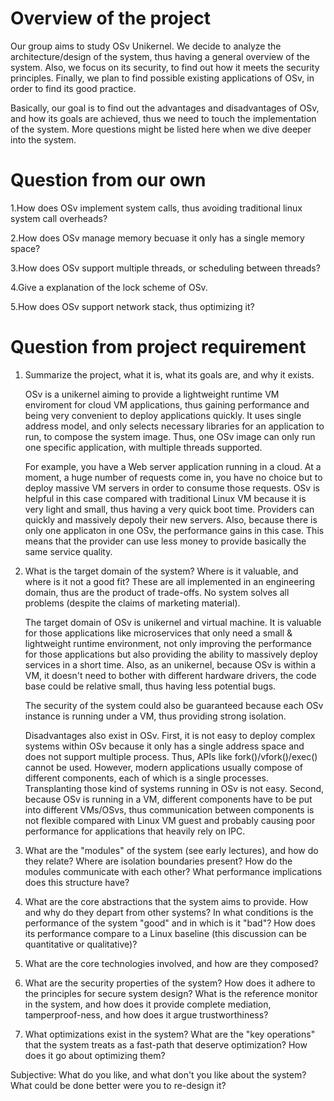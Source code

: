 # Overview of the project
  Our group aims to study OSv Unikernel. We decide to analyze the architecture/design of the system, thus having a general overview of the system. Also, we focus on its security, to find out how it meets the security principles. Finally, we plan to find possible existing applications of OSv, in order to find its good practice. 

  Basically, our goal is to find out the advantages and disadvantages of OSv, and how its goals are achieved, thus we need to touch the implementation of the system. More questions might be listed here when we dive deeper into the system.  

# Question from our own
1.How does OSv implement system calls, thus avoiding traditional linux system call overheads? 

2.How does OSv manage memory becuase it only has a single memory space? 

3.How does OSv support multiple threads, or scheduling between threads? 

4.Give a explanation of the lock scheme of OSv.

5.How does OSv support network stack, thus optimizing it?
 
# Question from project requirement  
1. Summarize the project, what it is, what its goals are, and why it exists.

   OSv is a unikernel aiming to provide a lightweight runtime VM enviroment for cloud VM applications, thus gaining performance and being very convenient to deploy applications quickly. It uses single address model, and only selects necessary libraries for an application to run, to compose the system image. Thus, one OSv image can only run one specific application, with multiple threads supported.
 
   For example, you have a Web server application running in a cloud. At a moment, a huge number of requests come in, you have no choice but to deploy massive VM servers in order to consume those requests. OSv is helpful in this case compared with traditional Linux VM because it is very light and small, thus having a very quick boot time. Providers can quickly and massively depoly their new servers. Also, because there is only one applicaton in one OSv, the performance gains in this case. This means that the provider can use less money to provide basically the same service quality. 
     

2. What is the target domain of the system? Where is it valuable, and where is it not a good fit? These are all implemented in an engineering domain, thus are the product of trade-offs. No system solves all problems (despite the claims of marketing material).

   The target domain of OSv is unikernel and virtual machine. It is valuable for those applications like microservices that only need a small & lightweight runtime environment, not only improving the performance for those applications but also providing the ability to massively deploy services in a short time. Also, as an unikernel, because OSv is within a VM, it doesn't need to bother with different hardware drivers, the code base could be relative small, thus having less potential bugs.  

   The security of the system could also be guaranteed because each OSv instance is running under a VM, thus providing strong isolation.
  
   Disadvantages also exist in OSv. First, it is not easy to deploy complex systems within OSv because it only has a single address space and does not support multiple process. Thus, APIs like fork()/vfork()/exec() cannot be used. However, modern applications usually compose of different components, each of which is a single processes. Transplanting those kind of systems running in OSv is not easy. Second, because OSv is running in a VM, different components have to be put into different VMs/OSvs, thus communication between components is not flexible compared with Linux VM guest and probably causing poor performance for applications that heavily rely on IPC. 

3. What are the "modules" of the system (see early lectures), and how do they relate? Where are isolation boundaries present? How do the modules communicate with each other? What performance implications does this structure have?

4. What are the core abstractions that the system aims to provide. How and why do they depart from other systems?
In what conditions is the performance of the system "good" and in which is it "bad"? How does its performance compare to a Linux baseline (this discussion can be quantitative or qualitative)?

5. What are the core technologies involved, and how are they composed?

6. What are the security properties of the system? How does it adhere to the principles for secure system design? What is the reference monitor in the system, and how does it provide complete mediation, tamperproof-ness, and how does it argue trustworthiness?

7. What optimizations exist in the system? What are the "key operations" that the system treats as a fast-path that deserve optimization? How does it go about optimizing them?

Subjective: What do you like, and what don't you like about the system? What could be done better were you to re-design it?
